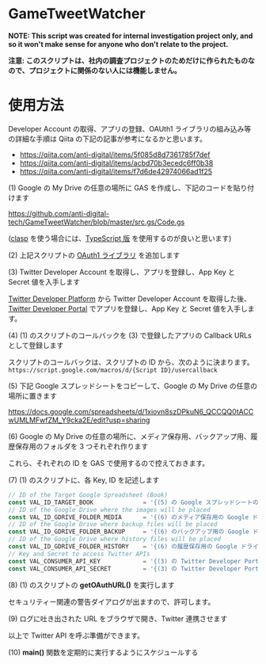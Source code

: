 # GameTweetWatcher

**NOTE: This script was created for internal investigation project only, and so it won't make sense for anyone who don't relate to the project.**

**注意: このスクリプトは、社内の調査プロジェクトのためだけに作られたものなので、プロジェクトに関係のない人には機能しません。**

# 使用方法

Developer Account の取得、アプリの登録、OAUth1 ライブラリの組み込み等の詳細な手順は Qiita の下記の記事が参考になるかと思います。

* https://qiita.com/anti-digital/items/5f085d8d7361785f7def
* https://qiita.com/anti-digital/items/acbd70b3ecedc6ff0b38
* https://qiita.com/anti-digital/items/f7d6de42974066ad1f25

(1) Google の My Drive の任意の場所に GAS を作成し、下記のコードを貼り付けます

https://github.com/anti-digital-tech/GameTweetWatcher/blob/master/src.gs/Code.gs

([clasp](https://github.com/google/clasp) を使う場合には、[TypeScript 版](https://github.com/anti-digital-tech/GameTweetWatcher/blob/master/src/Code.ts) を使用するのが良いと思います)

(2) 上記スクリプトの [OAuth1 ライブラリ](https://github.com/googleworkspace/apps-script-oauth1) を追加します

(3) Twitter Developer Account を取得し、アプリを登録し、App Key と Secret 値を入手します

[Twitter Developer Platform](https://developer.twitter.com/en/apply-for-access) から Twitter Developer Account を取得した後、
[Twitter Developer Portal](https://developer.twitter.com/en/portal) でアプリを登録し、App Key と Secret 値を入手します。

(4) (1) のスクリプトのコールバックを (3) で登録したアプリの Callback URLs として登録します

スクリプトのコールバックは、スクリプトの ID から、次のように決まります。
`https://script.google.com/macros/d/{Script ID}/usercallback`

(5) 下記 Google スプレッドシートをコピーして、Google の My Drive の任意の場所に置きます

https://docs.google.com/spreadsheets/d/1xiovn8szDPkuN6_QCCQQ0tACCwUMLMFwfZM_Y9cka2E/edit?usp=sharing

(6) Google の My Drive の任意の場所に、メディア保存用、バックアップ用、履歴保存用のフォルダを 3 つそれぞれ作ります

これら、それぞれの ID を GAS で使用するので控えておきます。

(7) (1) のスクリプトに、各 Key, ID を記述します

```JavaScript
// ID of the Target Google Spreadsheet (Book)
const VAL_ID_TARGET_BOOK              = '{(5) の Google スプレッドシートの ID}';
// ID of the Google Drive where the images will be placed
const VAL_ID_GDRIVE_FOLDER_MEDIA      = '{(6) のメディア保存用の Google ドライブ上のフォルダの ID}';
// ID of the Google Drive where backup files will be placed
const VAL_ID_GDRIVE_FOLDER_BACKUP     = '{(6) のバックアップ用の Google ドライブ上のフォルダの ID}';
// ID of the Google Drive where history files will be placed
const VAL_ID_GDRIVE_FOLDER_HISTORY    = '{(6) の履歴保存用の Google ドライブ上のフォルダの ID}';
// Key and Secret to access Twitter APIs
const VAL_CONSUMER_API_KEY            = '{(3) の Twitter Developer Portal で取得した API Key}';
const VAL_CONSUMER_API_SECRET         = '{(3) の Twitter Developer Portal で取得した API Secret Key}';
```

(8) (1) のスクリプトの **getOAuthURL()** を実行します

セキュリティー関連の警告ダイアログが出ますので、許可します。

(9) ログに吐き出された URL をブラウザで開き、Twitter 連携させます

以上で Twitter API を呼ぶ準備ができます。

(10) **main()** 関数を定期的に実行するようにスケジュールする



